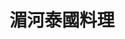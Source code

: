 ---
title: "湄河泰國料理"
description: "湄河泰國料理"
layout: shop
keywords:
  - 美食競賽
  - 台灣美食
  - 美食精選
datePublished: "2025-06-30"
dateModified: "2025-07-04"
city: "台北市"
district: "大安區"
address: "台北市大安區延吉街157-3號"
phone: "0227523051"
geo: "25.039559842386122, 121.55507075319439"
google_map: "https://maps.app.goo.gl/pkiRsKHubQYLMPXt9"
footinder: "https://footinder.com.tw/%E5%8F%B0%E5%8C%97%E5%B8%82%E5%A4%A7%E5%AE%89%E5%8D%80/36601/"
official: "https://www.facebook.com/MaekungRestaurant/"
award:
  - name: "500盤"
    year: "2024"
    entries:
      - dishes:
          - "香蘭雞"

---
